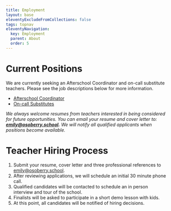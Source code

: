 ```yaml
---
title: Employment
layout: base
eleventyExcludeFromCollections: false
tags: topnav
eleventyNavigation:
  key: Employment
  parent: About
  order: 5
---
```

# Current Positions

We are currently seeking an Afterschool Coordinator and on-call substitute teachers. Please see the job descriptions below for more information.

* [Afterschool Coordinator](https://docs.google.com/document/d/1-0TCHDZgR8F0K7LFwculi0K2UkmduojnzDMeytxzYMo/edit?usp=sharing) 
* [On-call Substitutes](https://docs.google.com/document/d/1-3k5kOVbGQjhTGWt8zdCjJ8kFGze0YBUhR9aIolBYg4/edit?usp=sharing) 

*We always welcome resumes from teachers interested in being considered for future opportunities. You can email your resume and cover letter to: **emily@osoberry.school.** We will notify all qualified applicants when positions become available.*

# Teacher Hiring Process

1. Submit your resume, cover letter and three professional references to emily@osoberry.school.
2. After reviewing applications, we will schedule an initial 30 minute phone call.
3. Qualified candidates will be contacted to schedule an in person interview and tour of the school. 
4. Finalists will be asked to participate in a short demo lesson with kids. 
5. At this point, all candidates will be notified of hiring decisions.
